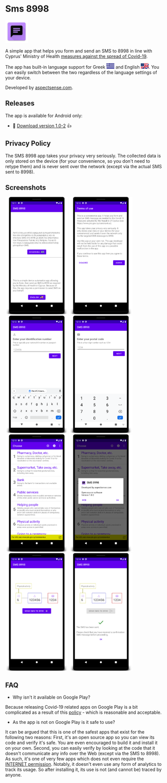 # Sms 8998
![Sms 8998](https://raw.githubusercontent.com/nearchos/Sms8998/main/app/src/main/res/mipmap-hdpi/ic_launcher.png)

A simple app that helps you form and send an SMS to 8998 in line with Cyprus' Ministry of Health [measures against the spread of Covid-19](https://www.pio.gov.cy/coronavirus).

The app has built-in language support for Greek ![Image of Greek flag](https://raw.githubusercontent.com/nearchos/Sms8998/main/app/src/main/res/drawable-mdpi/el.png) and English ![Image of US & UK flag](https://raw.githubusercontent.com/nearchos/Sms8998/main/app/src/main/res/drawable-mdpi/en.png). You can easily switch between the two regardless of the language settings of your device.

Developed by [aspectsense.com](https://aspectsense.com).

## Releases
The app is available for Android only:
- :rocket: [Download version 1.0-2](https://github.com/nearchos/Sms8998/releases/download/1.0-2/Sms8998-v1.0-2.apk) :thumbsup:

## Privacy Policy
The SMS 8998 app takes your privacy very seriously. The collected data is only stored on the device (for your convenience, so you don't need to retype them) and is never sent over the network (except via the actual SMS sent to 8998).

## Screenshots
<span>
<img src="https://raw.githubusercontent.com/nearchos/Sms8998/main/screenshots/1-language.png" title="Language" width="200" />
<img src="https://raw.githubusercontent.com/nearchos/Sms8998/main/screenshots/2-terms.png" title="Terms of Use" width="200" />
<img src="https://raw.githubusercontent.com/nearchos/Sms8998/main/screenshots/3-id.png" title="ID" width="200" />
<img src="https://raw.githubusercontent.com/nearchos/Sms8998/main/screenshots/4-postal-code.png" title="Postal Code" width="200" />
<img src="https://raw.githubusercontent.com/nearchos/Sms8998/main/screenshots/5-main.png" title="Main Screen" width="200" />
<img src="https://raw.githubusercontent.com/nearchos/Sms8998/main/screenshots/6-about.png" title="About" width="200" />
<img src="https://raw.githubusercontent.com/nearchos/Sms8998/main/screenshots/7-send.png" title="Send Preparation" width="200" />
<img src="https://raw.githubusercontent.com/nearchos/Sms8998/main/screenshots/8-sent.png" title="Sent Confirmation" width="200" />
</span>

## FAQ
- Why isn't it available on Google Play?

Because releasing Covid-19 related apps on Google Play is a bit complicated as a result of this [policy](https://support.google.com/googleplay/android-developer/answer/9889712) - which is reasonable and acceptable.

- As the app is not on Google Play is it safe to use?

It can be argued that this is one of the safest apps that exist for the following two reasons: First, it's an open source app so you can view its code and verify it's safe. You are even encouraged to build it and install it on your own. Second, you can easily verify by looking at the code that it doesn't communicate any info over the Web (except via the SMS to 8998). As such, it's one of very few apps which does not even require the [INTERNET permission](https://developer.android.com/training/basics/network-ops/connecting). Notably, it doesn't even use any form of analytics to track its usage. So after installing it, its use is not (and cannot be) traced by anyone.

